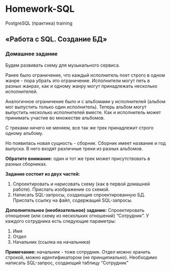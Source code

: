 # Homework-SQL
PostgreSQL (практика) training
## «Работа с SQL. Создание БД»
### Домашнее задание
Будем развивать схему для музыкального сервиса.

Ранее было ограничение, что каждый исполнитель поет строго в одном жанре - пора убрать это ограничение. Исполнители могут петь в разных жанрах, как и одному жанру могут принадлежать несколько исполнителей.

Аналогичное ограничение было и с альбомами у исполнителей (альбом мог выпустить только один исполнитель). Теперь альбом могут выпустить несколько исполнителей вместе. Как и исполнитель может принимать участие во множестве альбомов.

С треками ничего не меняем, все так же трек принадлежит строго одному альбому.

Но появилась новая сущность - сборник. Сборник имеет название и год выпуска. В него входят различные треки из разных альбомов.

**Обратите внимание:** один и тот же трек может присутствовать в разных сборниках.

**Задание состоит из двух частей:**
1. Спроектировать и нарисовать схему (как в первой домашней работе). Прислать изображение со схемой.
2. Написать SQL-запросы, создающие спроектированную БД. Прислать ссылку на файл, содержащий SQL-запросы.

**Дополнительное (необязательное) задание:**
Спроектировать отношение (или схему из нескольких отношений) “Сотрудник”. У каждого сотрудника есть следующие параметры:
1. Имя
2. Отдел
3. Начальник (ссылка на начальника)

**Примечание:** начальник - тоже сотрудник. Отдел можно хранить строкой, можно идентификатором (не принципиально).
Необходимо написать SQL-запрос, создающий таблицу “Сотрудник”
